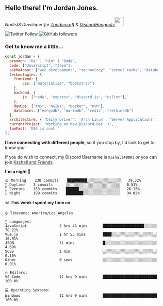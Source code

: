 <h2> Hello there! I'm Jordan Jones.</h2>
<p><em>NodeJS Developer for <a href="https://github.com/Zandercraft">Zandercraft</a> & <a href="https://github.com/DiscordHangouts">DiscordHangouts</a><img src="https://media.giphy.com/media/WUlplcMpOCEmTGBtBW/giphy.gif" width="30"></em></p>

![Twitter Follow](https://img.shields.io/twitter/follow/kashalls?label=Follow)
![GitHub followers](https://img.shields.io/github/followers/kashalls?label=Follow&style=social)

### Get to know me a little...

```javascript
const jordan = {
  pronoun: "He" | "Him" | "Dude",
  code: ["Javascript", "Java"],
  askMeAbout: ["web development", "technology", "server racks", "databases"],
  technologies: {
    frontend: {
        css: ["materialize", "bootstrap"]
    },
    backend: {
        js: ["node", "express", "discord.js", "eslint"],
    },
    devOps: ["AWS", "NGINX", "Docker", "KVM"],
    databases: ["mongodb", "mariadb", "redis", "rethinkdb"]
  },
  architecture: { 'Daily Driver': 'Arch Linux', 'Server Applications': 'Ubuntu Focal' },
  currentProject: 'Working on new Discord Bot :)',
  funFact: 'ES6 is cool.'
};
```

<b>I love connecting with different people</b>, so if you stop by, I'd look to get to know you!

If you do wish to connect, my Discord Username is `Kashall#0001` or you can join <a href="https://discord.gg/Xv7WKN">Kashall and Friends</a>.

<!--START_SECTION:waka-->
**I'm a night 🦉** 

```text
🌞 Morning    230 commits    █████████░░░░░░░░░░░░░░░░   39.32% 
🌆 Daytime    3 commits      ░░░░░░░░░░░░░░░░░░░░░░░░░   0.51% 
🌃 Evening    153 commits    ██████░░░░░░░░░░░░░░░░░░░   26.15% 
🌙 Night      199 commits    ████████░░░░░░░░░░░░░░░░░   34.02%

```


📊 **This week I spent my time on** 

```text
⌚︎ Timezone: America/Los_Angeles

💬 Languages: 
JavaScript               8 hrs 43 mins       ███████████████████░░░░░░   78.22% 
Vue.js                   1 hr 53 mins        ████░░░░░░░░░░░░░░░░░░░░░   16.91% 
JSON                     31 mins             █░░░░░░░░░░░░░░░░░░░░░░░░   4.69% 
SCSS                     1 min               ░░░░░░░░░░░░░░░░░░░░░░░░░   0.16% 
Other                    0 secs              ░░░░░░░░░░░░░░░░░░░░░░░░░   0.01%

🔥 Editors: 
VS Code                  11 hrs 9 mins       █████████████████████████   100.0%

💻 Operating Systems: 
Windows                  11 hrs 9 mins       █████████████████████████   100.0%

```


<!--END_SECTION:waka-->

